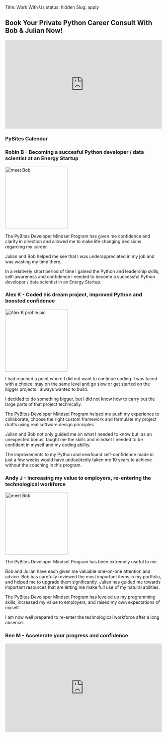Title: Work With Us
status: hidden
Slug: apply

## Book Your Private Python Career Consult With Bob & Julian Now!

<div class="vimeo-space" style="padding: 56.25% 0 0 0; position: relative;"><iframe src="https://player.vimeo.com/video/392926929" style="height: 100%; left: 0; position: absolute; top: 0; width: 100%;" frameborder="0" webkitallowfullscreen mozallowfullscreen allowfullscreen></iframe></div>

### PyBites Calendar

<!-- ScheduleOnce embed START -->
<div id="SOIDIV_pybites" data-so-page="pybites" data-height="510" data-style="width: 80%;" data-psz="00"></div>
<script type="text/javascript" src="https://cdn.oncehub.com/mergedjs/so.js"></script>
<!-- ScheduleOnce embed END -->

### Robin B - Becoming a succesful Python developer / data scientist at an Energy Startup

<img src="https://avatars1.githubusercontent.com/u/60844432?s=200" alt="meet Bob" style="width:200px;">

The PyBites Developer Mindset Program has given me confidence and clarity in direction and allowed me to make life changing decisions regarding my career.

Julian and Bob helped me see that I was underappreciated in my job and was wasting my time there.

In a relatively short period of time I gained the Python and leadership skills, self-awareness and confidence I needed to become a successful Python developer / data scientist in an Energy Startup.

### Alex K - Coded his dream project, improved Python and boosted confidence

<img src="https://avatars3.githubusercontent.com/u/43783718?s=200" alt="Alex K profile pic" style="width:200px;">

I had reached a point where I did not want to continue coding. I was faced with a choice: stay on the same level and go slow or get started on the bigger projects I always wanted to build.

I decided to do something bigger, but I did not know how to carry out the large parts of that project technically.

The PyBites Developer Mindset Program helped me push my experience to collaborate, choose the right custom framework and formulate my project drafts using real software design principles.

Julian and Bob not only guided me on what I needed to know but, as an unexpected bonus, taught me the skills and mindset I needed to be confident in myself and my coding ability.

The improvements to my Python and newfound self-confidence made in just a few weeks would have undoubtedly taken me 10 years to achieve without the coaching in this program.

### Andy J - Increasing my value to employers, re-entering the technological workforce

<img src="https://avatars2.githubusercontent.com/u/1452951?s=200" alt="meet Bob" style="width:200px;">

The PyBites Developer Mindset Program has been extremely useful to me.

Bob and Julian have each given me valuable one-on-one attention and advice. Bob has carefully reviewed the most important items in my portfolio, and helped me to upgrade them significantly. Julian has guided me towards important resources that are letting me make full use of my natural abilities.

The PyBites Developer Mindset Program has leveled up my programming skills, increased my value to employers, and raised my own expectations of myself.

I am now well prepared to re-enter the technological workforce after a long absence.

### Ben M - Accelerate your progress and confidence

<div class="vimeo-space" style="padding: 56.25% 0 0 0; position: relative;"><iframe src="https://player.vimeo.com/video/404595902" style="height: 100%; left: 0; position: absolute; top: 0; width: 100%;" frameborder="0" webkitallowfullscreen mozallowfullscreen allowfullscreen></iframe></div>

<script src="https://player.vimeo.com/api/player.js"></script>

